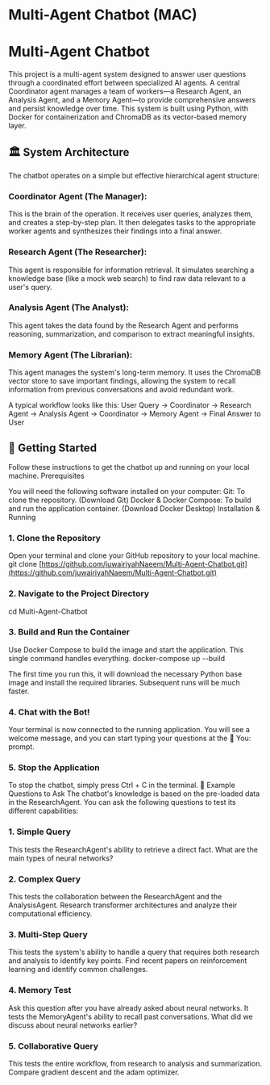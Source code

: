 #  Multi-Agent Chatbot (MAC)


# Multi-Agent Chatbot


This project is a multi-agent system designed to answer user questions through a coordinated effort between specialized AI agents. A central Coordinator agent manages a team of workers—a Research Agent, an Analysis Agent, and a Memory Agent—to provide comprehensive answers and persist knowledge over time.
This system is built using Python, with Docker for containerization and ChromaDB as its vector-based memory layer.

## 🏛️ System Architecture

The chatbot operates on a simple but effective hierarchical agent structure:

### Coordinator Agent (The Manager): 

This is the brain of the operation. It receives user queries, analyzes them, and creates a step-by-step plan. It then delegates tasks to the appropriate worker agents and synthesizes their findings into a final answer.

### Research Agent (The Researcher): 

This agent is responsible for information retrieval. It simulates searching a knowledge base (like a mock web search) to find raw data relevant to a user's query.

### Analysis Agent (The Analyst): 

This agent takes the data found by the Research Agent and performs reasoning, summarization, and comparison to extract meaningful insights.

### Memory Agent (The Librarian): 

This agent manages the system's long-term memory. It uses the ChromaDB vector store to save important findings, allowing the system to recall information from previous conversations and avoid redundant work.

A typical workflow looks like this:
User Query -> Coordinator -> Research Agent -> Analysis Agent -> Coordinator -> Memory Agent -> Final Answer to User

## 🚀 Getting Started

Follow these instructions to get the chatbot up and running on your local machine.
Prerequisites

You will need the following software installed on your computer:
Git: To clone the repository. (Download Git)
Docker & Docker Compose: To build and run the application container. (Download Docker Desktop)
Installation & Running

### 1. Clone the Repository

Open your terminal and clone your GitHub repository to your local machine.
git clone [https://github.com/juwairiyahNaeem/Multi-Agent-Chatbot.git](https://github.com/juwairiyahNaeem/Multi-Agent-Chatbot.git)


### 2. Navigate to the Project Directory

cd Multi-Agent-Chatbot


### 3. Build and Run the Container

Use Docker Compose to build the image and start the application. This single command handles everything.
docker-compose up --build


The first time you run this, it will download the necessary Python base image and install the required libraries. Subsequent runs will be much faster.

### 4. Chat with the Bot!

Your terminal is now connected to the running application. You will see a welcome message, and you can start typing your questions at the 👤 You: prompt.

### 5. Stop the Application

To stop the chatbot, simply press Ctrl + C in the terminal.
💬 Example Questions to Ask
The chatbot's knowledge is based on the pre-loaded data in the ResearchAgent. You can ask the following questions to test its different capabilities:

### 1. Simple Query

This tests the ResearchAgent's ability to retrieve a direct fact.
What are the main types of neural networks?


### 2. Complex Query

This tests the collaboration between the ResearchAgent and the AnalysisAgent.
Research transformer architectures and analyze their computational efficiency.


### 3. Multi-Step Query

This tests the system's ability to handle a query that requires both research and analysis to identify key points.
Find recent papers on reinforcement learning and identify common challenges.


### 4. Memory Test

Ask this question after you have already asked about neural networks. It tests the MemoryAgent's ability to recall past conversations.
What did we discuss about neural networks earlier?


### 5. Collaborative Query

This tests the entire workflow, from research to analysis and summarization.
Compare gradient descent and the adam optimizer.

